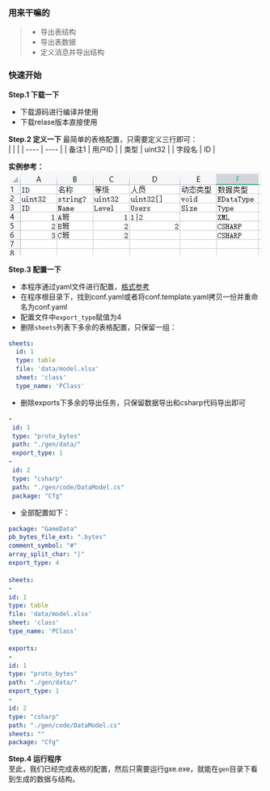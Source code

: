 ### __用来干嘛的__
> * 导出表结构  
> * 导出表数据
> * 定义消息并导出结构

### __快速开始__
__Step.1 下载一下__
* 下载源码进行编译并使用
* 下载relase版本直接使用

__Step.2 定义一下__
最简单的表格配置，只需要定义三行即可：  
|        |        |
|  ----  | ----   |
| 备注1  | 用户ID  |
| 类型   | uint32 |
| 字段名 | ID     |  

__实例参考：__  
![图片](./doc/imgs/simple_xlsx.jpg)

__Step.3 配置一下__  
* 本程序通过yaml文件进行配置，[格式参考](https://wenku.baidu.com/view/34ef2502a6e9856a561252d380eb6294dd8822a4.html)
* 在程序根目录下，找到conf.yaml或者将conf.template.yaml拷贝一份并重命名为conf.yaml  
* 配置文件中`export_type`赋值为4
* 删除`sheets`列表下多余的表格配置，只保留一组：
``` yaml
sheets:
  id: 1
  type: table
  file: 'data/model.xlsx'
  sheet: 'class'
  type_name: 'PClass'
```

* 删除exports下多余的导出任务，只保留数据导出和csharp代码导出即可
``` yaml
-
 id: 1
 type: "proto_bytes"
 path: "./gen/data/"
 export_type: 1
-
 id: 2
 type: "csharp"
 path: "./gen/code/DataModel.cs"
 package: "Cfg"
 ``` 

 * 全部配置如下：
 ``` yaml
package: "GameData"
pb_bytes_file_ext: ".bytes"
comment_symbol: "#"
array_split_char: "|"
export_type: 4

sheets:
- 
 id: 1
 type: table
 file: 'data/model.xlsx'
 sheet: 'class'
 type_name: 'PClass'

exports:
-
 id: 1
 type: "proto_bytes"
 path: "./gen/data/"
 export_type: 1
-
 id: 2
 type: "csharp"
 path: "./gen/code/DataModel.cs"
 sheets: ""
 package: "Cfg"
```

__Step.4 运行程序__  
至此，我们已经完成表格的配置，然后只需要运行gxe.exe，就能在`gen`目录下看到生成的数据与结构。